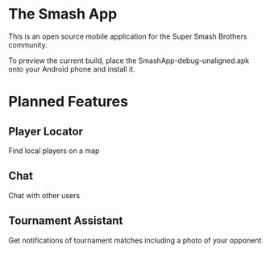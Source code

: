 # The Smash App
This is an open source mobile application for the Super Smash Brothers community.

To preview the current build, place the SmashApp-debug-unaligned.apk onto your Android phone and install it.

# Planned Features

## Player Locator
Find local players on a map

## Chat
Chat with other users

## Tournament Assistant
Get notifications of tournament matches including a photo of your opponent
